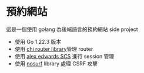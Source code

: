 # 預約網站

這是一個使用 golang 為後端語言的預約網站 side project

- 使用 Go 1.22.3 版本
- 使用 [chi router library](github.com/go-chi/chi/v5)管理 router
- 使用 [alex edwards SCS](github.com/alexedwards/scs/v2) 進行 session 管理
- 使用 [nosurf](github.com/justinas/nosurf) library 處理 CSRF 攻擊
